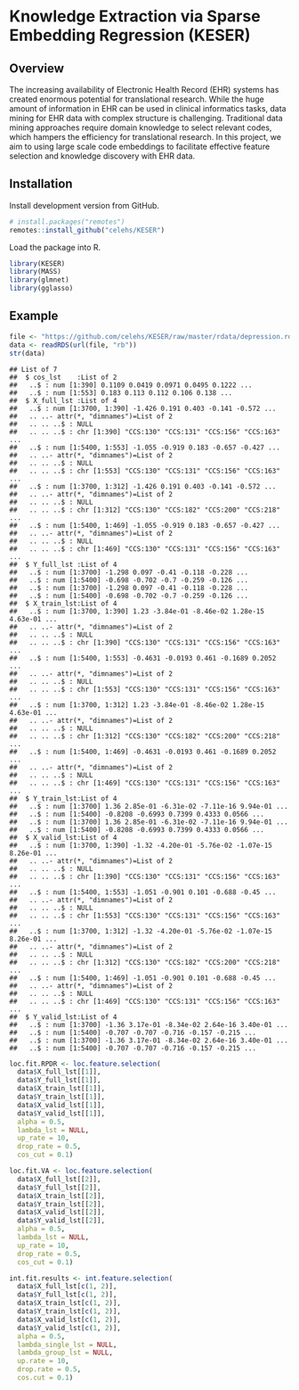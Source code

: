 Knowledge Extraction via Sparse Embedding Regression (KESER)
================

## Overview

The increasing availability of Electronic Health Record (EHR) systems
has created enormous potential for translational research. While the
huge amount of information in EHR can be used in clinical informatics
tasks, data mining for EHR data with complex structure is challenging.
Traditional data mining approaches require domain knowledge to select
relevant codes, which hampers the efficiency for translational research.
In this project, we aim to using large scale code embeddings to
facilitate effective feature selection and knowledge discovery with EHR
data.

## Installation

Install development version from GitHub.

``` r
# install.packages("remotes")
remotes::install_github("celehs/KESER")
```

Load the package into R.

``` r
library(KESER)
library(MASS)
library(glmnet)
library(gglasso)
```

## Example

``` r
file <- "https://github.com/celehs/KESER/raw/master/rdata/depression.rds"
data <- readRDS(url(file, "rb"))
str(data)
```

    ## List of 7
    ##  $ cos_lst    :List of 2
    ##   ..$ : num [1:390] 0.1109 0.0419 0.0971 0.0495 0.1222 ...
    ##   ..$ : num [1:553] 0.183 0.113 0.112 0.106 0.138 ...
    ##  $ X_full_lst :List of 4
    ##   ..$ : num [1:3700, 1:390] -1.426 0.191 0.403 -0.141 -0.572 ...
    ##   .. ..- attr(*, "dimnames")=List of 2
    ##   .. .. ..$ : NULL
    ##   .. .. ..$ : chr [1:390] "CCS:130" "CCS:131" "CCS:156" "CCS:163" ...
    ##   ..$ : num [1:5400, 1:553] -1.055 -0.919 0.183 -0.657 -0.427 ...
    ##   .. ..- attr(*, "dimnames")=List of 2
    ##   .. .. ..$ : NULL
    ##   .. .. ..$ : chr [1:553] "CCS:130" "CCS:131" "CCS:156" "CCS:163" ...
    ##   ..$ : num [1:3700, 1:312] -1.426 0.191 0.403 -0.141 -0.572 ...
    ##   .. ..- attr(*, "dimnames")=List of 2
    ##   .. .. ..$ : NULL
    ##   .. .. ..$ : chr [1:312] "CCS:130" "CCS:182" "CCS:200" "CCS:218" ...
    ##   ..$ : num [1:5400, 1:469] -1.055 -0.919 0.183 -0.657 -0.427 ...
    ##   .. ..- attr(*, "dimnames")=List of 2
    ##   .. .. ..$ : NULL
    ##   .. .. ..$ : chr [1:469] "CCS:130" "CCS:131" "CCS:156" "CCS:163" ...
    ##  $ Y_full_lst :List of 4
    ##   ..$ : num [1:3700] -1.298 0.097 -0.41 -0.118 -0.228 ...
    ##   ..$ : num [1:5400] -0.698 -0.702 -0.7 -0.259 -0.126 ...
    ##   ..$ : num [1:3700] -1.298 0.097 -0.41 -0.118 -0.228 ...
    ##   ..$ : num [1:5400] -0.698 -0.702 -0.7 -0.259 -0.126 ...
    ##  $ X_train_lst:List of 4
    ##   ..$ : num [1:3700, 1:390] 1.23 -3.84e-01 -8.46e-02 1.28e-15 4.63e-01 ...
    ##   .. ..- attr(*, "dimnames")=List of 2
    ##   .. .. ..$ : NULL
    ##   .. .. ..$ : chr [1:390] "CCS:130" "CCS:131" "CCS:156" "CCS:163" ...
    ##   ..$ : num [1:5400, 1:553] -0.4631 -0.0193 0.461 -0.1689 0.2052 ...
    ##   .. ..- attr(*, "dimnames")=List of 2
    ##   .. .. ..$ : NULL
    ##   .. .. ..$ : chr [1:553] "CCS:130" "CCS:131" "CCS:156" "CCS:163" ...
    ##   ..$ : num [1:3700, 1:312] 1.23 -3.84e-01 -8.46e-02 1.28e-15 4.63e-01 ...
    ##   .. ..- attr(*, "dimnames")=List of 2
    ##   .. .. ..$ : NULL
    ##   .. .. ..$ : chr [1:312] "CCS:130" "CCS:182" "CCS:200" "CCS:218" ...
    ##   ..$ : num [1:5400, 1:469] -0.4631 -0.0193 0.461 -0.1689 0.2052 ...
    ##   .. ..- attr(*, "dimnames")=List of 2
    ##   .. .. ..$ : NULL
    ##   .. .. ..$ : chr [1:469] "CCS:130" "CCS:131" "CCS:156" "CCS:163" ...
    ##  $ Y_train_lst:List of 4
    ##   ..$ : num [1:3700] 1.36 2.85e-01 -6.31e-02 -7.11e-16 9.94e-01 ...
    ##   ..$ : num [1:5400] -0.8208 -0.6993 0.7399 0.4333 0.0566 ...
    ##   ..$ : num [1:3700] 1.36 2.85e-01 -6.31e-02 -7.11e-16 9.94e-01 ...
    ##   ..$ : num [1:5400] -0.8208 -0.6993 0.7399 0.4333 0.0566 ...
    ##  $ X_valid_lst:List of 4
    ##   ..$ : num [1:3700, 1:390] -1.32 -4.20e-01 -5.76e-02 -1.07e-15 8.26e-01 ...
    ##   .. ..- attr(*, "dimnames")=List of 2
    ##   .. .. ..$ : NULL
    ##   .. .. ..$ : chr [1:390] "CCS:130" "CCS:131" "CCS:156" "CCS:163" ...
    ##   ..$ : num [1:5400, 1:553] -1.051 -0.901 0.101 -0.688 -0.45 ...
    ##   .. ..- attr(*, "dimnames")=List of 2
    ##   .. .. ..$ : NULL
    ##   .. .. ..$ : chr [1:553] "CCS:130" "CCS:131" "CCS:156" "CCS:163" ...
    ##   ..$ : num [1:3700, 1:312] -1.32 -4.20e-01 -5.76e-02 -1.07e-15 8.26e-01 ...
    ##   .. ..- attr(*, "dimnames")=List of 2
    ##   .. .. ..$ : NULL
    ##   .. .. ..$ : chr [1:312] "CCS:130" "CCS:182" "CCS:200" "CCS:218" ...
    ##   ..$ : num [1:5400, 1:469] -1.051 -0.901 0.101 -0.688 -0.45 ...
    ##   .. ..- attr(*, "dimnames")=List of 2
    ##   .. .. ..$ : NULL
    ##   .. .. ..$ : chr [1:469] "CCS:130" "CCS:131" "CCS:156" "CCS:163" ...
    ##  $ Y_valid_lst:List of 4
    ##   ..$ : num [1:3700] -1.36 3.17e-01 -8.34e-02 2.64e-16 3.40e-01 ...
    ##   ..$ : num [1:5400] -0.707 -0.707 -0.716 -0.157 -0.215 ...
    ##   ..$ : num [1:3700] -1.36 3.17e-01 -8.34e-02 2.64e-16 3.40e-01 ...
    ##   ..$ : num [1:5400] -0.707 -0.707 -0.716 -0.157 -0.215 ...

``` r
loc.fit.RPDR <- loc.feature.selection(
  data$X_full_lst[[1]], 
  data$Y_full_lst[[1]],
  data$X_train_lst[[1]], 
  data$Y_train_lst[[1]], 
  data$X_valid_lst[[1]], 
  data$Y_valid_lst[[1]],
  alpha = 0.5, 
  lambda_lst = NULL, 
  up_rate = 10, 
  drop_rate = 0.5, 
  cos_cut = 0.1)
```

``` r
loc.fit.VA <- loc.feature.selection(
  data$X_full_lst[[2]], 
  data$Y_full_lst[[2]],
  data$X_train_lst[[2]], 
  data$Y_train_lst[[2]], 
  data$X_valid_lst[[2]], 
  data$Y_valid_lst[[2]],
  alpha = 0.5, 
  lambda_lst = NULL, 
  up_rate = 10, 
  drop_rate = 0.5, 
  cos_cut = 0.1)
```

``` r
int.fit.results <- int.feature.selection(
  data$X_full_lst[c(1, 2)], 
  data$Y_full_lst[c(1, 2)], 
  data$X_train_lst[c(1, 2)],
  data$Y_train_lst[c(1, 2)], 
  data$X_valid_lst[c(1, 2)], 
  data$Y_valid_lst[c(1, 2)],
  alpha = 0.5, 
  lambda_single_lst = NULL, 
  lambda_group_lst = NULL, 
  up.rate = 10, 
  drop.rate = 0.5, 
  cos.cut = 0.1)
```
